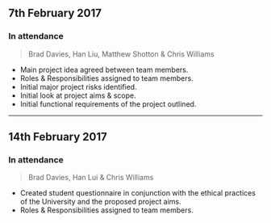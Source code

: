 ## 7th February 2017

### In attendance
> Brad Davies, Han Liu, Matthew Shotton & Chris Williams

* Main project idea agreed between team members.
* Roles & Responsibilities assigned to team members.
* Initial major project risks identified.
* Initial look at project aims & scope.
* Initial functional requirements of the project outlined.

---

## 14th February 2017

### In attendance
> Brad Davies, Han Lui & Chris Williams

* Created student questionnaire in conjunction with the ethical practices of the University and the proposed project aims.
* Roles & Responsibilities assigned to team members.